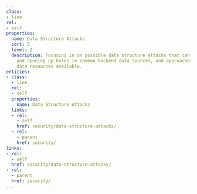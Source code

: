 ```yaml
---
class:
- line
rel:
- self
properties:
  name: Data Structure Attacks
  sort: 5
  level: 2
  description: Focusing in on possible data structure attacks that can occur probing
    and opening up holes in common backend data sources, and approaches to making
    data resources available.
entities:
- class:
  - line
  rel:
  - self
  properties:
    name: Data Structure Attacks
  links:
  - rel:
    - self
    href: security/data-structure-attacks/
  - rel:
    - parent
    href: security/
links:
- rel:
  - self
  href: security/data-structure-attacks/
- rel:
  - parent
  href: security/
...
```

